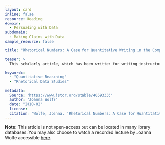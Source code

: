 ```yaml
---
layout: card
inline: false
resource: Reading
domain:
  - Persuading with Data
subdomain:
  - Making Claims with Data
sample_resource: false

title: "Rhetorical Numbers: A Case for Quantitative Writing in the Composition Classroom"

teaser: >
  This scholarly article, which has been written for writing instructors, argues that textbooks, assignments, and professonial development training needs to focus more on quantitative information and reasoning.

keywords:
  - "Quantitative Reasoning"
  - "Rhetorical Data Studies"

metadata:
  Source: "https://www.jstor.org/stable/40593335"
  author: "Joanna Wolfe"
  date: "2010-02"
  license:
  citation: "Wolfe, Joanna. 'Rhetorical Numbers: A Case for Quantitative Writing in the Composition Classroom.' *College Composition and Communication*, vol. 61, no. 3, 2010, pp. 452–75. JSTOR, http://www.jstor.org/stable/40593335. Accessed 10 Dec. 2024."
---
```


**Note:** This article is not open-access but can be located in many library databases. You may also choose to watch a recorded lecture by Joanna Wolfe accessible [here](https://www.dwrl.utexas.edu/2016/11/07/rhetorical-numbers-a-workshop-with-dr-joanna-wolfe/).
